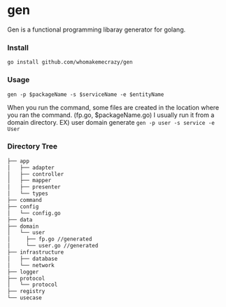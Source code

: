 # gen

Gen is a functional programming libaray generator for golang.

### Install

``` go install github.com/whomakemecrazy/gen ```

### Usage 
``` gen -p $packageName -s $serviceName -e $entityName ```

When you run the command, some files are created in the location where you ran the command. (fp.go, $packageName.go)
I usually run it from a domain directory.
EX) user domain generate
``` gen -p user -s service -e User ```


### Directory Tree
```bash
├── app
│   ├── adapter
│   ├── controller
│   ├── mapper
│   ├── presenter
│   └── types
├── command
├── config
│   └── config.go
├── data
├── domain
│   └── user
│     ├── fp.go //generated
│     └── user.go //generated
├── infrastructure
│   ├── database
│   └── network
├── logger
├── protocol
│   └── protocol
├── registry
└── usecase
```